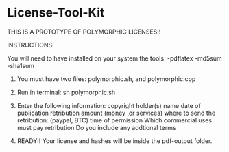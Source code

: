 # License-Tool-Kit
THIS IS A PROTOTYPE OF POLYMORPHIC  LICENSES!!  

INSTRUCTIONS:

You will need to have installed on your system the tools:  -pdflatex -md5sum -sha1sum

1) You must have two files: polymorphic.sh, and polymorphic.cpp

2) Run in terminal:    sh polymorphic.sh

3) Enter the following information:
copyright holder(s) name
date of publication
retribution amount (money ,or services)
where to send the retribution: (paypal, BTC)
time of permission
Which commercial uses must pay retribution
Do you include any addtional terms


3) READY!!  Your license and hashes will be inside the pdf-output folder.







